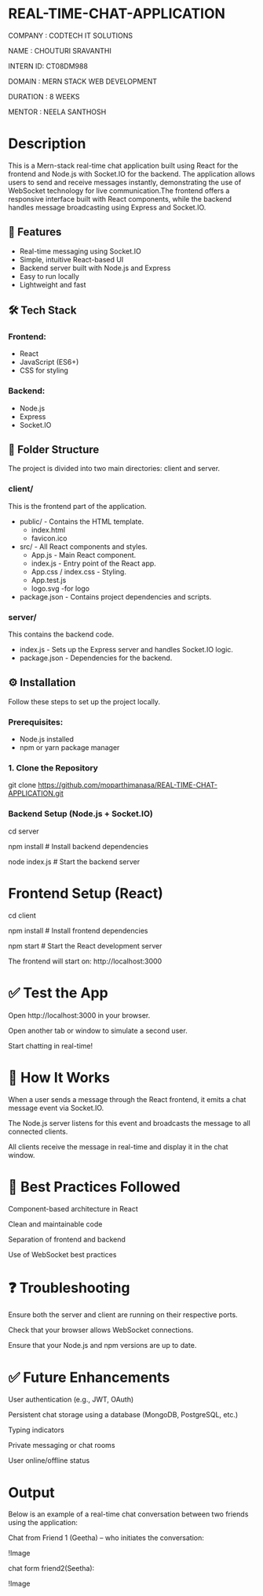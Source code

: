 # REAL-TIME-CHAT-APPLICATION

COMPANY  : CODTECH IT SOLUTIONS

NAME     : CHOUTURI SRAVANTHI

INTERN ID: CT08DM988

DOMAIN   : MERN STACK WEB DEVELOPMENT

DURATION : 8 WEEKS

MENTOR   : NEELA SANTHOSH

# Description

This is a Mern-stack real-time chat application built using React for the frontend and Node.js with Socket.IO for the backend. The application allows users to send and receive messages instantly, demonstrating the use of WebSocket technology for live communication.The frontend offers a responsive interface built with React components, while the backend handles message broadcasting using Express and Socket.IO.

## 🚀 Features

- Real-time messaging using Socket.IO
- Simple, intuitive React-based UI
- Backend server built with Node.js and Express
- Easy to run locally
- Lightweight and fast


## 🛠️ Tech Stack

### Frontend:
- React
- JavaScript (ES6+)
- CSS for styling

### Backend:
- Node.js
- Express
- Socket.IO


## 📁 Folder Structure

The project is divided into two main directories: client and server.

### client/

This is the frontend part of the application.

- public/ - Contains the HTML template.
  - index.html
  - favicon.ico
- src/ - All React components and styles.
  - App.js - Main React component.
  - index.js - Entry point of the React app.
  - App.css / index.css - Styling.
  - App.test.js
  - logo.svg   -for logo
- package.json - Contains project dependencies and scripts.

### server/

This contains the backend code.

- index.js - Sets up the Express server and handles Socket.IO logic.
- package.json - Dependencies for the backend.


## ⚙️ Installation

Follow these steps to set up the project locally.

### Prerequisites:

- Node.js installed
- npm or yarn package manager
 
### 1. Clone the Repository


git clone https://github.com/moparthimanasa/REAL-TIME-CHAT-APPLICATION.git

### Backend Setup (Node.js + Socket.IO)

cd server

npm install     # Install backend dependencies

node index.js   # Start the backend server

#  Frontend Setup (React)

cd client

npm install     # Install frontend dependencies

npm start       # Start the React development server

The frontend will start on: http://localhost:3000

# ✅ Test the App

Open http://localhost:3000 in your browser.

Open another tab or window to simulate a second user.

Start chatting in real-time!

# 💬 How It Works

When a user sends a message through the React frontend, it emits a chat message event via Socket.IO.

The Node.js server listens for this event and broadcasts the message to all connected clients.

All clients receive the message in real-time and display it in the chat window.

# 🧹 Best Practices Followed

Component-based architecture in React

Clean and maintainable code

Separation of frontend and backend

Use of WebSocket best practices

# ❓ Troubleshooting

Ensure both the server and client are running on their respective ports.

Check that your browser allows WebSocket connections.

Ensure that your Node.js and npm versions are up to date.

# ✅ Future Enhancements

User authentication (e.g., JWT, OAuth)

Persistent chat storage using a database (MongoDB, PostgreSQL, etc.)

Typing indicators

Private messaging or chat rooms

User online/offline status

# Output

Below is an example of a real-time chat conversation between two friends using the application:

Chat from Friend 1 (Geetha) – who initiates the conversation:

!Image

chat form friend2(Seetha):

!Image
